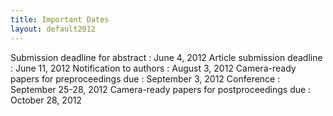 ```yaml
---
title: Important Dates
layout: default2012
---
```


Submission deadline for abstract : June 4, 2012
Article submission deadline : June 11, 2012
Notification to authors : August 3, 2012
Camera-ready papers for preproceedings due : September 3, 2012
Conference : September 25-28, 2012
Camera-ready papers for postproceedings due : October 28, 2012


